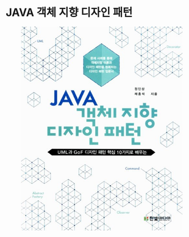 # JAVA 객체 지향 디자인 패턴

<figure><img src="../../.gitbook/assets/image (16).png" alt=""><figcaption></figcaption></figure>
